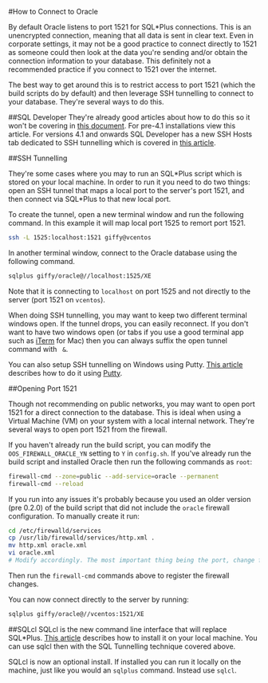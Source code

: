 #How to Connect to Oracle

By default Oracle listens to port 1521 for SQL*Plus connections. This is an unencrypted connection, meaning that all data is sent in clear text. Even in corporate settings, it may not be a good practice to connect directly to 1521 as someone could then look at the data you're sending and/or obtain the connection information to your database. This definitely not a recommended practice if you connect to 1521 over the internet.

The best way to get around this is to restrict access to port 1521 (which the build scripts do by default) and then leverage SSH tunnelling to connect to your database. They're several ways to do this.

##SQL Developer
They're already good articles about how to do this so it won't be covering in [this document](http://www.thatjeffsmith.com/archive/2014/09/30-sql-developer-tips-in-30-days-day-17-using-ssh-tunnels/). For pre-4.1 installations view this article. For versions 4.1 and onwards SQL Developer has a new SSH Hosts tab dedicated to SSH tunnelling which is covered in [this article](http://dbaontap.com/2015/03/10/ssh-tunnel-with-sqldev-4-1-ea1-and-ea2-side-by-side/).

##SSH Tunnelling

They're some cases where you may to run an SQL\*Plus script which is stored on your local machine. In order to run it you need to do two things: open an SSH tunnel that maps a local port to the server's port 1521, and then connect via SQL*Plus to that new local port. 

To create the tunnel, open a new terminal window and run the following command. In this example it will map local port 1525 to remort port 1521.

```bash
ssh -L 1525:localhost:1521 giffy@vcentos
```
In another terminal window, connect to the Oracle database using the following command.

```bash
sqlplus giffy/oracle@//localhost:1525/XE
```

Note that it is connecting to `localhost` on port 1525 and not directly to the server (port 1521 on `vcentos`).

When doing SSH tunnelling, you may want to keep two different terminal windows open. If the tunnel drops, you can easily reconnect. If you don't want to have two windows open (or tabs if you use a good terminal app such as [iTerm](http://iterm2.com/) for Mac) then you can always suffix the open tunnel command with ` &`.

You can also setup SSH tunnelling on Windows using Putty. [This article](http://howto.ccs.neu.edu/howto/windows/ssh-port-tunneling-with-putty/) describes how to do it using [Putty](http://www.chiark.greenend.org.uk/~sgtatham/putty/download.html).

##Opening Port 1521

Though not recommending on public networks, you may want to open port 1521 for a direct connection to the database. This is ideal when using a Virtual Machine (VM) on your system with a local internal network. They're several ways to open port 1521 from the firewall. 

If you haven't already run the build script, you can modify the `OOS_FIREWALL_ORACLE_YN` setting to `Y` in `config.sh`. If you've already run the build script and installed Oracle then run the following commands as `root`:

```bash
firewall-cmd --zone=public --add-service=oracle --permanent
firewall-cmd --reload
```

If you run into any issues it's probably because you used an older version (pre 0.2.0) of the build script that did not include the `oracle` firewall configuration. To manually create it run:

```bash
cd /etc/firewalld/services 
cp /usr/lib/firewalld/services/http.xml .
mv http.xml oracle.xml
vi oracle.xml
# Modify accordingly. The most important thing being the port, change from 80 to 1521
```
</code></pre>

Then run the `firewall-cmd` commands above to register the firewall changes.

You can now connect directly to the server by running:

```bash
sqlplus giffy/oracle@//vcentos:1521/XE
```

##SQLcl
SQLcl is the new command line interface that will replace SQL*Plus. [This article](http://www.talkapex.com/2015/04/installing-sqlcl.html) describes how to install it on your local machine. You can use sqlcl then with the SQL Tunnelling technique covered above.

SQLcl is now an optional install. If installed you can run it locally on the machine, just like you would an `sqlplus` command. Instead use `sqlcl`.